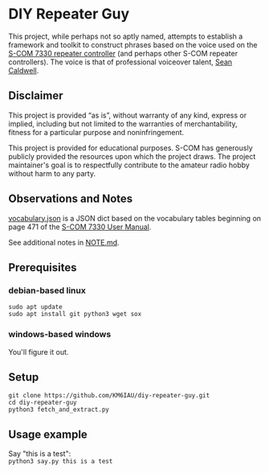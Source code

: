 # DIY Repeater Guy
This project, while perhaps not so aptly named, attempts to establish a framework and toolkit to construct phrases based on the voice used on the [S-COM 7330 repeater controller](http://www.scomcontrollers.com/7330) (and perhaps other S-COM repeater controllers).  The voice is that of professional voiceover talent, [Sean Caldwell](https://www.seancaldwell.com/).

## Disclaimer
This project is provided “as is”, without warranty of any kind, express or implied, including but not limited to the warranties of merchantability, fitness for a particular purpose and noninfringement.  
  
This project is provided for educational purposes.  S-COM has generously publicly provided the resources upon which the project draws.  The project maintainer's goal is to respectfully contribute to the amateur radio hobby without harm to any party.

## Observations and Notes
[vocabulary.json](https://github.com/KM6IAU/diy-repeater-guy/blob/main/vocabulary.json) is a JSON dict based on the
vocabulary tables beginning on page 471 of the [S-COM 7330 User Manual](http://www.scomcontrollers.com/downloads/7330_UserMan_V1.8.pdf).

See additional notes in [NOTE.md](https://github.com/KM6IAU/diy-repeater-guy/blob/main/NOTE.md).  

## Prerequisites
### debian-based linux
`sudo apt update`  
`sudo apt install git python3 wget sox`  

### windows-based windows
You'll figure it out.  

## Setup
`git clone https://github.com/KM6IAU/diy-repeater-guy.git`  
`cd diy-repeater-guy`  
`python3 fetch_and_extract.py`


## Usage example
Say "this is a test":  
`python3 say.py this is a test`  
